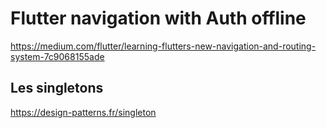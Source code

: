 # Flutter navigation with Auth offline

https://medium.com/flutter/learning-flutters-new-navigation-and-routing-system-7c9068155ade

## Les singletons
https://design-patterns.fr/singleton

